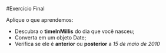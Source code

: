 
#Exercício Final

Aplique o que aprendemos:

* Descubra o **timeInMillis** do dia que você nasceu;
* Converta em um objeto Date;
* Verifica se ele é **anterior** ou **posterior** a *15 de maio de 2010*